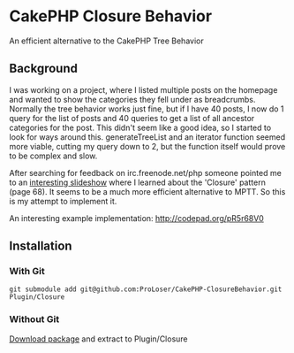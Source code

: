 # CakePHP Closure Behavior
An efficient alternative to the CakePHP Tree Behavior

## Background
I was working on a project, where I listed multiple posts on the homepage and wanted to show the categories they fell under as breadcrumbs. Normally the tree behavior works just fine, but if I have 40 posts, I now do 1 query for the list of posts and 40 queries to get a list of all ancestor categories for the post. This didn't seem like a good idea, so I started to look for ways around this. generateTreeList and an iterator function seemed more viable, cutting my query down to 2, but the function itself would prove to be complex and slow.

After searching for feedback on irc.freenode.net/php someone pointed me to an [interesting slideshow](http://www.slideshare.net/billkarwin/sql-antipatterns-strike-back) where I learned about the 'Closure' pattern (page 68). It seems to be a much more efficient alternative to MPTT. So this is my attempt to implement it.

An interesting example implementation: http://codepad.org/pR5r68V0

## Installation
### With Git

```
git submodule add git@github.com:ProLoser/CakePHP-ClosureBehavior.git Plugin/Closure
```

### Without Git
[Download package](https://github.com/ProLoser/CakePHP-ClosureBehavior/downloads) and extract to Plugin/Closure
